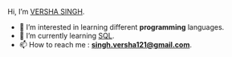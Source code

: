  Hi, I’m <u>VERSHA SINGH</u>.
- 👀 I’m interested in learning different <b>programming</b> languages.
- 🌱 I’m currently learning <u>SQL</u>.
- 📫 How to reach me : <b>singh.versha121@gmail.com</b>.

<!---
versha121/versha121 is a ✨ special ✨ repository because its `README.md` (this file) appears on your GitHub profile.
You can click the Preview link to take a look at your changes.
--->
